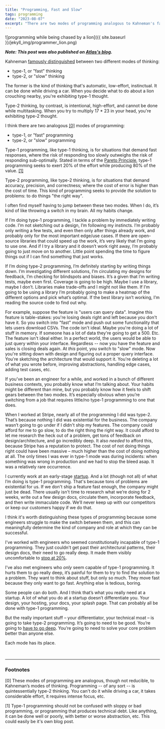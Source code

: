 ```yaml
---
title: "Programming, Fast and Slow"
tags: programming
date: "2023-08-07"
excerpt: "There are two modes of programming analogous to Kahneman's famous modes of thinking."
---
```


![programming while being chased by a lion]({{ site.baseurl }}/jekyll_img/programmer_lion.png)

__*Note: This post was also published on [Atlas's blog](https://joinatlas.ai/blog/programming-fast-and-slow).*__

Kahneman [famously
distinguished](https://en.wikipedia.org/wiki/Thinking,_Fast_and_Slow) between
two different modes of thinking:

* type-1, or "fast" thinking
* type-2, or "slow" thinking

The former is the kind of thinking that's automatic, low-effort, instinctual. It
can be done while driving a car. When you decide what to do about a lion
crouching nearby, you're exhibiting type-1 thought.

Type-2 thinking, by contrast, is intentional, high-effort, and cannot be done
while multitasking. When you try to multiply 17 * 23 in your head, you're
exhibiting type-2 thought.

I think there are two analogous [[0]](#footnote0) modes of programming:

* type-1, or "fast" programming
* type-2, or "slow" programming

Type-1 programming, like type-1 thinking, is for situations that demand fast
responses, where the risk of responding too slowly outweighs the risk of
responding sub-optimally. Stated in terms of the [Pareto
Principle](https://en.wikipedia.org/wiki/Pareto_principle), type-1
programming seeks to exert 20% of the effort while producing 80% of the value.
[[1]](#footnote1)

Type-2 programming, like type-2 thinking, is for situations that demand
accuracy, precision, and correctness; where the cost of error is higher than the
cost of time. This kind of programming seeks to provide _the_ solution to
problems: to do things "the right way".

I often find myself having to jump between these two modes. When I do, it’s kind
of like throwing a switch in my brain. All my habits change.

If I’m doing type-1 programming, I tackle a problem by immediately writing code.
I’m not sketching out a design, I’m following my instincts.  I’m probably only
writing a few tests, and even then only after things already work, and probably
only for the most important edge/use cases. If there are open-source libraries
that could speed up the work, it’s very likely that I’m going to use one. And if
I try a library and it doesn’t work right away, I’m probably going to just move
on to another. Little point spending the time to figure things out if I can find
something that just works.

If I’m doing type-2 programming, I’m definitely starting by writing things down.
I’m investigating different solutions, I’m circulating my designs for feedback,
I’m checking for blindspots and biases. It’s a given that I’m writing tests,
maybe even first. Coverage is going to be high. Maybe I use a library, maybe I
don’t. Libraries make trade-offs and I might not like them. If I’m going to be
using a library I’m probably going to make a heatmap of the different options
and pick what’s optimal. If the best library isn’t working, I’m reading the
source code to find out why.

For example, suppose the feature is "users can query data". Imagine this feature
is table-stakes: you're losing deals right and left because you don't have it.
So you switch into "fast" mode and push out some functionality that lets users
download CSVs. The code isn't ideal. Maybe you're doing a lot of stuff in
memory. If someone has a lot of data they're going to get a 500. Etc.  The
feature isn't ideal either. In a perfect world, the users would be able to just
query within your interface. Regardless -- now you have the feature and sales is
closing deals again. At _this_ point, you switch to "slow" mode. Now you're
sitting down with design and figuring out a proper query interface. You're
sketching the architecture that would support it. You're deleting a lot of what
you wrote before, improving abstractions, handling edge cases, adding test
cases, etc.

If you’ve been an engineer for a while, and worked in a bunch of different
business contexts, you probably know what I’m talking about. Your habits might
be different than mine, but you probably know how it feels to shift gears between the
two modes. It’s especially obvious when you’re switching from a job that
requires little/no type-1 programming to one that does.

When I worked at Stripe, nearly all of the programming I did was type-2.
That’s because nothing I did was existential for the business. The company
wasn’t going to go under if I didn't ship my features. The company could afford
for me to go slow, to do the right thing the right way. It could afford to let me research the
heck out of a problem, get tons of feedback on design/architecture, and go
incredibly deep. It also _needed_ to afford this, because Stripe has a
reputation to protect. The cost of not doing things right could have been massive –
much higher than the cost of doing nothing at all. The only times I was ever in
type-1 mode was during incidents: when something was wrong in production and we
had to stop the bleed asap. It was a relatively rare occurrence.

I currently work at an early-stage [startup](https://joinatlas.ai/). And a lot (though not
all) of what I’m doing is type-1 programming. That's because tons of problems
are existential for us. If we don't ship a feature fast enough, the company
might just be dead. There usually isn't time to research what we’re doing for 2
weeks, write out a few design docs, circulate them, incorporate feedback, and
then write immaculate code. We’ll never keep up with our competitors or keep our
customers happy if we do that.

I think it's worth distinguishing these types of programming because some
engineers struggle to make the switch between them, and this can meaningfully
determine the kind of company and role at which they can be successful.

I've worked with engineers who seemed constitutionally incapable of type-1
programming. They just couldn't get past their architectural patterns, their
design docs, their need to go really deep. It made them visibly uncomfortable to
[stop at 20%](https://austinhenley.com/blog/90percent.html).

I've also met engineers who _only_ seem capable of type-1 programming. It hurts
them to go really deep, it’s painful for them to try to find _the_ solution to a
problem. They want to think about stuff, but only so much. They move fast
because they only want to go fast. Anything else is tedious, boring.

Some people can do both. And I think that’s what you really need at a startup. A
lot of what you do at a startup doesn’t differentiate you. Your design, your
hosting, your docs, your splash page. That can probably all be done with type-1
programming.

But the really important stuff – your differentiator, your technical moat – is
going to take type-2 programming. It’s going to need to be good. You’re going to
[have to go deep](
https://www.airplane.dev/blog/how-to-build-a-technical-moat-for-your-product).
You’re going to need to solve your core problem better than anyone else.

Each mode has its place.

<br>

---

### Footnotes

<span id="footnote0">[0]</span>
These modes of programming are analogous, though not reducible, to Kahneman’s
modes of thinking. Programming -- of any sort -- is quintessentially type-2
thinking. You can't do it while driving a car, it takes considerable effort, it
requires intense focus, etc.

<span id="footnote1">[1]</span>
Type-1 programming should not be confused with sloppy or bad programming, or
programming that produces technical debt. Like anything, it can be done well or
poorly, with better or worse abstraction, etc. This could easily be it's own
blog post.
